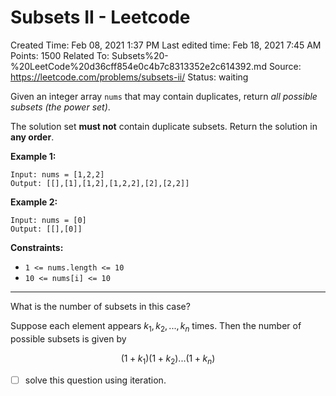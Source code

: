 # Subsets II - Leetcode

Created Time: Feb 08, 2021 1:37 PM
Last edited time: Feb 18, 2021 7:45 AM
Points: 1500
Related To: Subsets%20-%20LeetCode%20d36cff854e0c4b7c8313352e2c614392.md
Source: https://leetcode.com/problems/subsets-ii/
Status: waiting

Given an integer array `nums` that may contain duplicates, return *all possible subsets (the power set)*.

The solution set **must not** contain duplicate subsets. Return the solution in **any order**.

**Example 1:**

```
Input: nums = [1,2,2]
Output: [[],[1],[1,2],[1,2,2],[2],[2,2]]
```

**Example 2:**

```
Input: nums = [0]
Output: [[],[0]]
```

**Constraints:**

- `1 <= nums.length <= 10`
- `10 <= nums[i] <= 10`

---

What is the number of subsets in this case? 

Suppose each element appears $k_1, k_2, ..., k_n$ times. Then the number of possible subsets is given by 

$$(1+k_1)(1+k_2)...(1+k_n)$$

[](https://leetcode.com/problems/subsets-ii/discuss/30168/C%2B%2B-solution-and-explanation)

- [ ]  solve this question using iteration.
